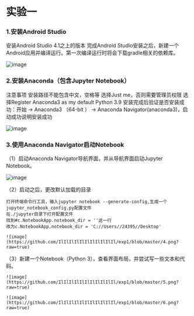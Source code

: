 # 实验一


### 1.安装Android Studio

安装Android Studio 4.1之上的版本
完成Android Studio安装之后，新建一个Android应用并编译运行。第一次编译运行时将会下载gradle相关的依赖库。

![image](https://github.com/IlIlIlIlIlIlIlIlIlIlIl/exp1/blob/master/1.png?raw=true)

### 2.安装Anaconda（包含Jupyter Notebook）

注意事项
安装路径不能包含中文，空格等
选择Just me，否则需要管理员权限
选择Register Anaconda3 as my default Python 3.9
安装完成后验证是否安装成功：开始 → Anaconda3 （64-bit ） → Anaconda Navigator(anaconda3)，启动成功说明安装成功

![image](https://github.com/IlIlIlIlIlIlIlIlIlIlIl/exp1/blob/master/2.png?raw=true)

### 3.使用Anaconda Navigator启动Notebook

（1）启动Anaconda Navigator导航界面，并从导航界面启动Jupyter Notebook。
    
   ![image](https://github.com/IlIlIlIlIlIlIlIlIlIlIl/exp1/blob/master/3.png?raw=true) 
    
（2）启动之后，更改默认加载的目录

    打开终端命令行工具，输入jupyter notebook --generate-config,生成一个jupyter_notebook_config.py配置文件
    在./jupyter目录下打开配置文件
    找到#c.NotebookApp.notebook_dir = ''这一行
    改为c.NotebookApp.notebook_dir = 'C://Users//24395//Desktop'
    
    ![image](https://github.com/IlIlIlIlIlIlIlIlIlIlIl/exp1/blob/master/4.png?raw=true)
    
（3）新建一个Notebook（Python 3），查看界面布局，并尝试写一些文本和代码。

    ![image](https://github.com/IlIlIlIlIlIlIlIlIlIlIl/exp1/blob/master/5.png?raw=true)
    
    ![image](https://github.com/IlIlIlIlIlIlIlIlIlIlIl/exp1/blob/master/6.png?raw=true)
